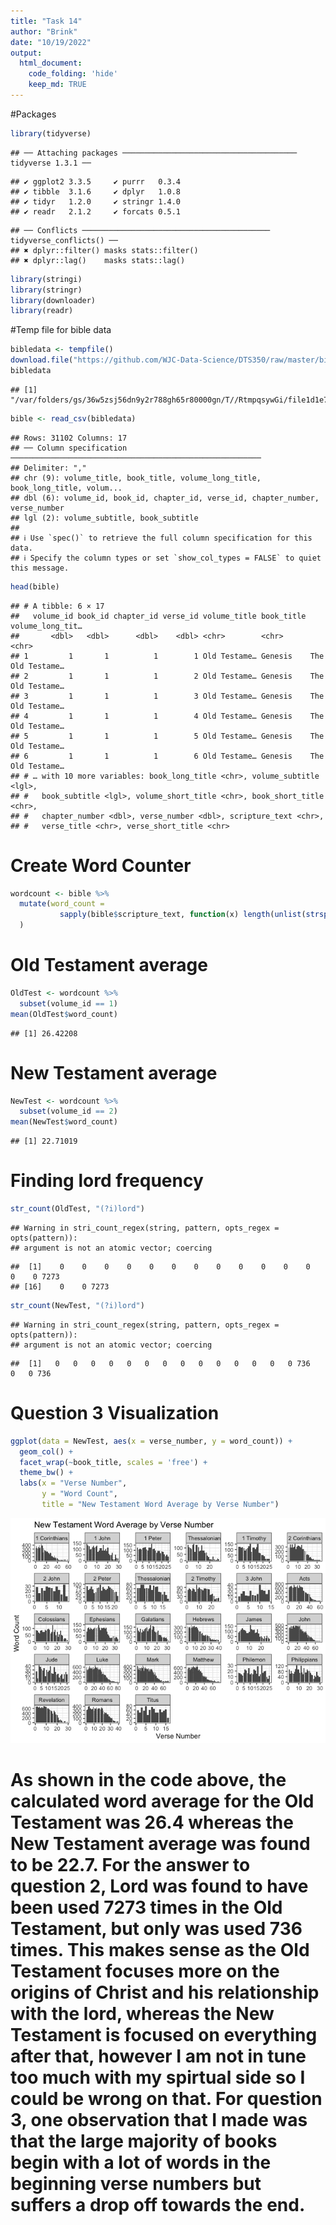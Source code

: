 ```yaml
---
title: "Task 14"
author: "Brink"
date: "10/19/2022"
output: 
  html_document:
    code_folding: 'hide'
    keep_md: TRUE
---
```


#Packages

```r
library(tidyverse)
```

```
## ── Attaching packages ─────────────────────────────────────── tidyverse 1.3.1 ──
```

```
## ✔ ggplot2 3.3.5     ✔ purrr   0.3.4
## ✔ tibble  3.1.6     ✔ dplyr   1.0.8
## ✔ tidyr   1.2.0     ✔ stringr 1.4.0
## ✔ readr   2.1.2     ✔ forcats 0.5.1
```

```
## ── Conflicts ────────────────────────────────────────── tidyverse_conflicts() ──
## ✖ dplyr::filter() masks stats::filter()
## ✖ dplyr::lag()    masks stats::lag()
```

```r
library(stringi)
library(stringr)
library(downloader)
library(readr)
```

#Temp file for bible data

```r
bibledata <- tempfile()
download.file("https://github.com/WJC-Data-Science/DTS350/raw/master/bible.csv",bibledata, mode="wb")
bibledata
```

```
## [1] "/var/folders/gs/36w5zsj56dn9y2r788gh65r80000gn/T//RtmpqsywGi/file1d1e7a346166"
```

```r
bible <- read_csv(bibledata)
```

```
## Rows: 31102 Columns: 17
## ── Column specification ────────────────────────────────────────────────────────
## Delimiter: ","
## chr (9): volume_title, book_title, volume_long_title, book_long_title, volum...
## dbl (6): volume_id, book_id, chapter_id, verse_id, chapter_number, verse_number
## lgl (2): volume_subtitle, book_subtitle
## 
## ℹ Use `spec()` to retrieve the full column specification for this data.
## ℹ Specify the column types or set `show_col_types = FALSE` to quiet this message.
```

```r
head(bible)
```

```
## # A tibble: 6 × 17
##   volume_id book_id chapter_id verse_id volume_title book_title volume_long_tit…
##       <dbl>   <dbl>      <dbl>    <dbl> <chr>        <chr>      <chr>           
## 1         1       1          1        1 Old Testame… Genesis    The Old Testame…
## 2         1       1          1        2 Old Testame… Genesis    The Old Testame…
## 3         1       1          1        3 Old Testame… Genesis    The Old Testame…
## 4         1       1          1        4 Old Testame… Genesis    The Old Testame…
## 5         1       1          1        5 Old Testame… Genesis    The Old Testame…
## 6         1       1          1        6 Old Testame… Genesis    The Old Testame…
## # … with 10 more variables: book_long_title <chr>, volume_subtitle <lgl>,
## #   book_subtitle <lgl>, volume_short_title <chr>, book_short_title <chr>,
## #   chapter_number <dbl>, verse_number <dbl>, scripture_text <chr>,
## #   verse_title <chr>, verse_short_title <chr>
```

# Create Word Counter

```r
wordcount <- bible %>%
  mutate(word_count =
           sapply(bible$scripture_text, function(x) length(unlist(strsplit(as.character(x), "\\W+"))))
  )
```

# Old Testament average

```r
OldTest <- wordcount %>%
  subset(volume_id == 1)
mean(OldTest$word_count)
```

```
## [1] 26.42208
```

# New Testament average

```r
NewTest <- wordcount %>%
  subset(volume_id == 2)
mean(NewTest$word_count)
```

```
## [1] 22.71019
```
# Finding lord frequency 

```r
str_count(OldTest, "(?i)lord")
```

```
## Warning in stri_count_regex(string, pattern, opts_regex = opts(pattern)):
## argument is not an atomic vector; coercing
```

```
##  [1]    0    0    0    0    0    0    0    0    0    0    0    0    0    0 7273
## [16]    0    0 7273
```

```r
str_count(NewTest, "(?i)lord")
```

```
## Warning in stri_count_regex(string, pattern, opts_regex = opts(pattern)):
## argument is not an atomic vector; coercing
```

```
##  [1]   0   0   0   0   0   0   0   0   0   0   0   0   0   0 736   0   0 736
```
# Question 3 Visualization

```r
ggplot(data = NewTest, aes(x = verse_number, y = word_count)) +
  geom_col() +
  facet_wrap(~book_title, scales = 'free') +
  theme_bw() +
  labs(x = "Verse Number",
       y = "Word Count",
       title = "New Testament Word Average by Verse Number")
```

![](Task-14_files/figure-html/unnamed-chunk-7-1.png)<!-- -->

# As shown in the code above, the calculated word average for the Old Testament was 26.4 whereas the New Testament average was found to be 22.7. For the answer to question 2, Lord was found to have been used 7273 times in the Old Testament, but only was used 736 times. This makes sense as the Old Testament focuses more on the origins of Christ and his relationship with the lord, whereas the New Testament is focused on everything after that, however I am not in tune too much with my spirtual side so I could be wrong on that. For question 3, one observation that I made was that the large majority of books begin with a lot of words in the beginning verse numbers but suffers a drop off towards the end. 
